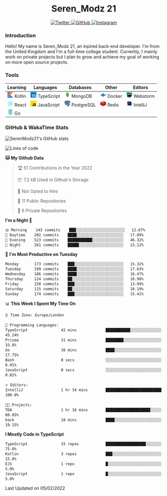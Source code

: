 <div align="center">
  <h1>Seren_Modz 21</h1>
  <a href="https://twitter.com/SerenModz21">
    <img alt="Twitter" src="https://img.shields.io/badge/twitter%20-%231DA1F2.svg?&style=for-the-badge&logo=Twitter&logoColor=white">
  </a>
  <a href="https://github.com/SerenModz21">
    <img alt="GitHub" src="https://img.shields.io/badge/github%20-%23121011.svg?&style=for-the-badge&logo=github&logoColor=white">
  </a>
  <a href="https://www.instagram.com/serenmodz21">
    <img alt="Instagram" src="https://img.shields.io/badge/instagram%20-%23E4405F.svg?&style=for-the-badge&logo=Instagram&logoColor=white">
  </a>
</div>

### Introduction

Hello! My name is Seren_Modz 21, an inpired back-end developer. I'm from the United Kingdom and I'm a full-time college student. Currently, I mainly work on private projects but I plan to grow and achieve my goal of working on more open source projects. 

### Tools

 **Learning**                                        | **Languages**                                               | **Databases**                                               | **Other**                                           | **Editors**                                                  
-----------------------------------------------------|-------------------------------------------------------------|-------------------------------------------------------------|-----------------------------------------------------|--------------------------------------------------------------
 <img width="19px" src="./assets/kotlin.svg"> Kotlin | <img width="19px" src="./assets/typescript.svg"> TypeScript | <img width="19px" src="./assets/mongodb.svg"> MongoDB       | <img width="19px" src="./assets/docker.svg"> Docker | <img width="19px" src="./assets/webstorm.svg"> Webstorm      
 <img width="19px" src="./assets/react.svg"> React   | <img width="19px" src="./assets/javascript.svg"> JavaScript | <img width="19px" src="./assets/postgresql.svg"> PostgreSQL | <img width="19px" src="./assets/redis.svg"> Redis   | <img width="19px" src="./assets/intellij-idea.svg"> IntelliJ
 <img width="19px" src="./assets/go.svg"> Go         |                                                             |                                                             |                                                     |                                                                                                               

### GitHub & WakaTime Stats

![SerenModz21's GitHub stats](https://github-readme-stats.vercel.app/api?username=SerenModz21&show_icons=true&theme=dark)

<!--START_SECTION:waka-->
![Lines of code](https://img.shields.io/badge/From%20Hello%20World%20I%27ve%20Written-40217%20lines%20of%20code-blue)

**🐱 My Github Data** 

> 🏆 51 Contributions in the Year 2022
 > 
> 📦 7.2 kB Used in Github's Storage 
 > 
> 🚫 Not Opted to Hire
 > 
> 📜 11 Public Repositories 
 > 
> 🔑 6 Private Repositories  
 > 
**I'm a Night 🦉** 

```text
🌞 Morning    143 commits    ███░░░░░░░░░░░░░░░░░░░░░░   12.67% 
🌆 Daytime    202 commits    ████░░░░░░░░░░░░░░░░░░░░░   17.89% 
🌃 Evening    523 commits    ███████████░░░░░░░░░░░░░░   46.32% 
🌙 Night      261 commits    █████░░░░░░░░░░░░░░░░░░░░   23.12%

```
📅 **I'm Most Productive on Tuesday** 

```text
Monday       173 commits    ███░░░░░░░░░░░░░░░░░░░░░░   15.32% 
Tuesday      199 commits    ████░░░░░░░░░░░░░░░░░░░░░   17.63% 
Wednesday    186 commits    ████░░░░░░░░░░░░░░░░░░░░░   16.47% 
Thursday     124 commits    ██░░░░░░░░░░░░░░░░░░░░░░░   10.98% 
Friday       158 commits    ███░░░░░░░░░░░░░░░░░░░░░░   13.99% 
Saturday     115 commits    ██░░░░░░░░░░░░░░░░░░░░░░░   10.19% 
Sunday       174 commits    ███░░░░░░░░░░░░░░░░░░░░░░   15.41%

```


📊 **This Week I Spent My Time On** 

```text
⌚︎ Time Zone: Europe/London

💬 Programming Languages: 
TypeScript               42 mins             ███████████░░░░░░░░░░░░░░   45.24% 
Prisma                   31 mins             ████████░░░░░░░░░░░░░░░░░   33.8% 
Go                       16 mins             ████░░░░░░░░░░░░░░░░░░░░░   17.75% 
Bash                     0 secs              ░░░░░░░░░░░░░░░░░░░░░░░░░   0.91% 
JavaScript               0 secs              ░░░░░░░░░░░░░░░░░░░░░░░░░   0.82%

🔥 Editors: 
IntelliJ                 1 hr 34 mins        █████████████████████████   100.0%

🐱‍💻 Projects: 
TDA                      1 hr 16 mins        ████████████████████░░░░░   80.85% 
back                     18 mins             ████░░░░░░░░░░░░░░░░░░░░░   19.15%

```

**I Mostly Code in TypeScript** 

```text
TypeScript               15 repos            ██████████████████░░░░░░░   75.0% 
Kotlin                   3 repos             ███░░░░░░░░░░░░░░░░░░░░░░   15.0% 
EJS                      1 repo              █░░░░░░░░░░░░░░░░░░░░░░░░   5.0% 
JavaScript               1 repo              █░░░░░░░░░░░░░░░░░░░░░░░░   5.0%

```



 Last Updated on 05/02/2022
<!--END_SECTION:waka-->
